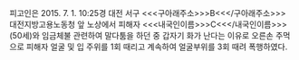 피고인은 2015. 7. 1. 10:25경 대전 서구 <<<구아래주소>>>B<<</구아래주소>>> 대전지방고용노동청 앞 노상에서 피해자 <<<내국인이름>>>C<<</내국인이름>>>(50세)와 임금체불 관련하여 말다툼을 하던 중 갑자기 화가 난다는 이유로 오른손 주먹으로 피해자 얼굴 및 입 주위를 1회 때리고 계속하여 얼굴부위를 3회 때려 폭행하였다.